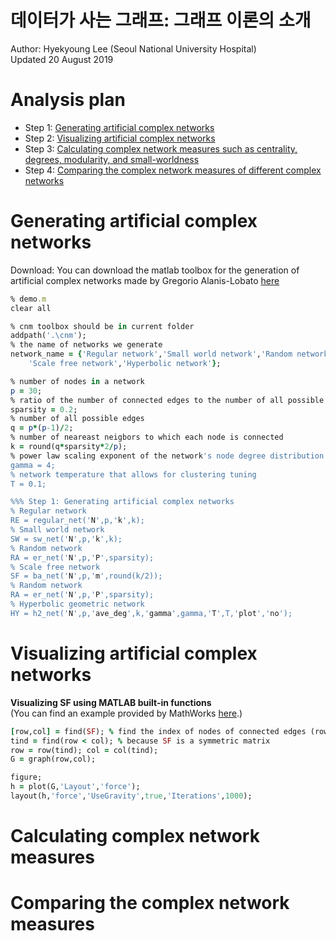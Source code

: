# 데이터가 사는 그래프: 그래프 이론의 소개   

Author: Hyekyoung Lee (Seoul National University Hospital) <br/>
Updated 20 August 2019 <br/>

# Analysis plan 

<ul> 
  <li> Step 1: <a href="# Generating artificial complex networks">Generating artificial complex networks</a> </li> 
  <li> Step 2: <a href="# Visualizing artificial complex networks">Visualizing artificial complex networks</a> </li> 
  <li> Step 3: <a href="# Calculating complex network measures">Calculating complex network measures such as centrality, degrees, modularity, and small-worldness </a></li> 
  <li> Step 4: <a href="# Comparing the complex network measures">Comparing the complex network measures of different complex networks </a> </li> 
</ul> 
  
    

# Generating artificial complex networks 

Download: You can download the matlab toolbox for the generation of artificial complex networks 
made by Gregorio Alanis-Lobato <a href="https://se.mathworks.com/matlabcentral/fileexchange/45734-cnm">here</a>  <br/>

```ruby
% demo.m 
clear all 

% cnm toolbox should be in current folder
addpath('.\cnm');  
% the name of networks we generate 
network_name = {'Regular network','Small world network','Random network', ... 
    'Scale free network','Hyperbolic network'};

% number of nodes in a network 
p = 30;
% ratio of the number of connected edges to the number of all possible edges 
sparsity = 0.2; 
% number of all possible edges 
q = p*(p-1)/2; 
% number of neareast neigbors to which each node is connected 
k = round(q*sparsity*2/p); 
% power law scaling exponent of the network's node degree distribution
gamma = 4; 
% network temperature that allows for clustering tuning
T = 0.1; 

%%% Step 1: Generating artificial complex networks 
% Regular network 
RE = regular_net('N',p,'k',k); 
% Small world network 
SW = sw_net('N',p,'k',k); 
% Random network 
RA = er_net('N',p,'P',sparsity);
% Scale free network 
SF = ba_net('N',p,'m',round(k/2));
% Random network 
RA = er_net('N',p,'P',sparsity);
% Hyperbolic geometric network
HY = h2_net('N',p,'ave_deg',k,'gamma',gamma,'T',T,'plot','no'); 
```

# Visualizing artificial complex networks 

<b> Visualizing SF using MATLAB built-in functions </b> <br/> 
(You can find an example provided by MathWorks <a href="https://www.mathworks.com/help/matlab/ref/matlab.graphics.chart.primitive.graphplot.layout.html">here</a>.) 

```ruby
[row,col] = find(SF); % find the index of nodes of connected edges (row,col) in SF  
tind = find(row < col); % because SF is a symmetric matrix 
row = row(tind); col = col(tind); 
G = graph(row,col); 

figure; 
h = plot(G,'Layout','force'); 
layout(h,'force','UseGravity',true,'Iterations',1000); 
```


# Calculating complex network measures 

# Comparing the complex network measures






  
